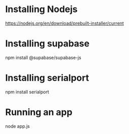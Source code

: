 # Installing Nodejs 
https://nodejs.org/en/download/prebuilt-installer/current

# Installing supabase
npm install @supabase/supabase-js

# Installing serialport
npm install serialport

# Running an app
node app.js
